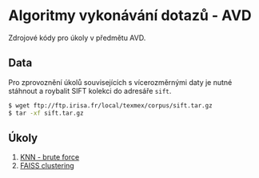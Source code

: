 # Algoritmy vykonávání dotazů - AVD

Zdrojové kódy pro úkoly v předmětu AVD.

## Data

Pro zprovoznění úkolů souvisejících s vícerozměrnými daty je nutné stáhnout a roybalit SIFT kolekci do adresáře `sift`.

```bash
$ wget ftp://ftp.irisa.fr/local/texmex/corpus/sift.tar.gz
$ tar -xf sift.tar.gz
```

## Úkoly
1. [KNN - brute force](https://github.com/RadimBaca/AVD/tree/main/knn_bf "KNN")
2. [FAISS clustering](https://github.com/RadimBaca/AVD/tree/main/faiss_clustering "FAISS clustering")

